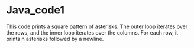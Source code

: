 # Java_code1
This code prints a square pattern of asterisks. The outer loop iterates over the rows, and the inner loop iterates over the columns. For each row, it prints n asterisks followed by a newline.
